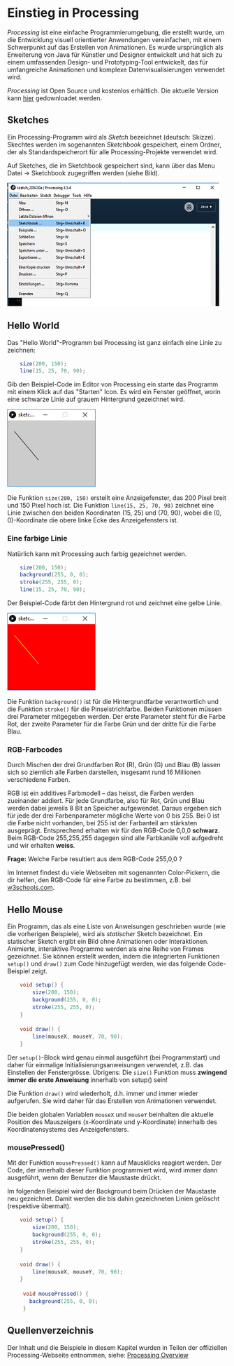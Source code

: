 # Einstieg in Processing

_Processing_ ist eine einfache Programmierumgebung, die erstellt wurde, um die Entwicklung visuell orientierter Anwendungen vereinfachen, mit einem Schwerpunkt auf das Erstellen von Animationen. Es wurde ursprünglich als Erweiterung von Java für Künstler und Designer entwickelt und hat sich zu einem umfassenden Design- und Prototyping-Tool entwickelt, das für umfangreiche Animationen und komplexe Datenvisualisierungen verwendet wird.

_Processing_ ist Open Source und kostenlos erhältlich. Die aktuelle Version kann [hier](http://processing.org/download) gedownloadet werden.

## Sketches

Ein Processing-Programm wird als _Sketch_ bezeichnet (deutsch: Skizze). Skechtes werden im sogenannten _Sketchbook_ gespeichert, einem Ordner, der als Standardspeicherort für alle  Processing-Projekte verwendet wird.

Auf Sketches, die im Sketchbook gespeichert sind, kann über das Menu Datei → Sketchbook zugegriffen werden (siehe Bild).

 ![Bild](res/menu.jpg)

## Hello World

Das "Hello World"-Programm bei Processing ist ganz einfach eine Linie zu zeichnen:

```java
    size(200, 150);
    line(15, 25, 70, 90);
```

Gib den Beispiel-Code im Editor von Processing ein starte das Programm mit einem Klick auf das "Starten" Icon. Es wird ein Fenster geöffnet, worin eine schwarze Linie auf grauem Hintergrund gezeichnet wird.

 ![Bild](res/hello-world.jpg)

Die Funktion `size(200, 150)` erstellt eine Anzeigefenster, das 200 Pixel breit und 150 Pixel hoch ist. Die Funktion `line(15, 25, 70, 90)` zeichnet eine Linie zwischen den beiden Koordinaten (15, 25) und (70, 90), wobei die (0, 0)-Koordinate die obere linke Ecke des Anzeigefensters ist.


### Eine farbige Linie

Natürlich kann mit Processing auch farbig gezeichnet werden.

```java
    size(200, 150);
    background(255, 0, 0);
    stroke(255, 255, 0);
    line(15, 25, 70, 90);
```

Der Beispiel-Code färbt den Hintergrund rot und zeichnet eine gelbe Linie.

 ![Bild](res/hello-world-farbig.jpg)

Die Funktion `background()` ist für die Hintergrundfarbe verantwortlich und die Funktion `stroke()` für die Pinselstrichfarbe. Beiden Funktionen müssen drei Parameter mitgegeben werden. Der erste Parameter steht für die Farbe Rot, der zweite Parameter für die Farbe Grün und der dritte für die Farbe Blau.

### RGB-Farbcodes

Durch Mischen der drei Grundfarben Rot (R), Grün (G) und Blau (B) lassen sich so ziemlich alle Farben darstellen, insgesamt rund 16 Millionen verschiedene Farben.

RGB ist ein additives Farbmodell – das heisst, die Farben werden zueinander addiert. Für jede Grundfarbe, also für Rot, Grün und Blau werden dabei jeweils 8 Bit an Speicher aufgewendet. Daraus ergeben sich für jede der drei Farbenparameter mögliche Werte von 0 bis 255. Bei 0 ist die Farbe nicht vorhanden, bei 255 ist der Farbanteil am stärksten ausgeprägt. Entsprechend erhalten wir für den RGB-Code 0,0,0 **schwarz**. Beim RGB-Code 255,255,255 dagegen sind alle Farbkanäle voll aufgedreht und wir erhalten **weiss**.

**Frage:** Welche Farbe resultiert aus dem RGB-Code 255,0,0 ? 

Im Internet findest du viele Webseiten mit sogenannten Color-Pickern, die dir helfen, den RGB-Code für eine Farbe zu bestimmen, z.B. bei [w3schools.com](https://www.w3schools.com/colors/colors_picker.asp).

## Hello Mouse

Ein Programm, das als eine Liste von Anweisungen geschrieben wurde (wie die vorherigen Beispiele), wird als _statischer_ Sketch bezeichnet. Ein statischer Sketch ergibt ein Bild ohne Animationen oder Interaktionen. Animierte, interaktive Programme werden als eine Reihe von Frames gezeichnet. Sie können erstellt werden, indem die  integrierten Funktionen `setup()` und `draw()` zum Code hinzugefügt werden, wie das folgende Code-Beispiel zeigt.

```java
    void setup() {
        size(200, 150);
        background(255, 0, 0);
        stroke(255, 255, 0);
    }

    void draw() {
        line(mouseX, mouseY, 70, 90);
    }
```

Der `setup()`-Block wird genau einmal ausgeführt (bei Programmstart) und daher für einmalige Initialisierungsanweisungen verwendet, z.B. das Einstellen der Fenstergrösse. Übrigens: Die `size()` Funktion muss **zwingend immer die erste Anweisung** innerhalb von setup() sein!

 Die Funktion `draw()` wird wiederholt, d.h. immer und immer wieder aufgerufen. Sie wird daher für das Erstellen von Animationen verwendet.

Die beiden globalen Variablen `mouseX` und `mouseY` beinhalten die aktuelle Position des Mauszeigers (x-Koordinate und y-Koordinate) innerhalb des Koordinatensystems des Anzeigefensters.

### mousePressed()

Mit der Funktion `mousePressed()` kann auf Mausklicks reagiert werden. Der Code, der innerhalb dieser Funktion programmiert wird, wird immer dann ausgeführt, wenn der Benutzer die Maustaste drückt.

Im folgenden Beispiel wird der Background beim Drücken der Maustaste neu gezeichnet. Damit werden die bis dahin gezeichneten Linien gelöscht (respektive übermalt). 

```java
    void setup() {
        size(200, 150);
        background(255, 0, 0);
        stroke(255, 255, 0);
    }

    void draw() {
        line(mouseX, mouseY, 70, 90);
    }

     void mousePressed() {
       background(255, 0, 0);
     }
```

## Quellenverzeichnis

Der Inhalt und die Beispiele in diesem Kapitel wurden in Teilen der offiziellen Processing-Webseite entnommen, siehe: [Processing Overview](https://processing.org/tutorials/overview/)